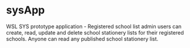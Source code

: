 # sysApp
WSL SYS prototype application - Registered school list admin users can create, read, update and delete school stationery lists for their registered schools. Anyone can read any published school stationery list. 

